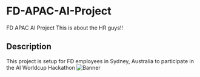 # FD-APAC-AI-Project
FD APAC AI Project 
This is about the HR guys!!
## Description
This project is setup for FD employees in Sydney, Australia to participate in the AI Worldcup Hackathon
![Banner](https://i.imgur.com/90jeGwr.png)

